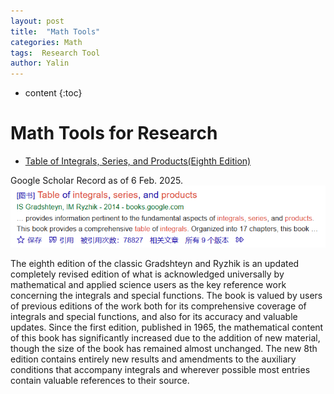 ```yaml
---
layout: post
title:  "Math Tools"
categories: Math
tags:  Research Tool
author: Yalin
---
```


* content
{:toc}


# Math Tools for Research

* [Table of Integrals, Series, and Products(Eighth Edition)](http://drhuang.com/science/mathematics/book/Table%20of%20Integrals,Series%20and%20Products%20Eighth%20Edition.pdf)

Google Scholar Record as of 6 Feb. 2025.
![](https://github.com/yalin-liu/yalin-liu.github.io/blob/master/images/2025-02-06-screenshot.png)

The eighth edition of the classic Gradshteyn and Ryzhik is an updated completely revised edition of what is acknowledged universally by mathematical and applied science users as the key reference work concerning the integrals and special functions. The book is valued by users of previous editions of the work both for its comprehensive coverage of integrals and special functions, and also for its accuracy and valuable updates. Since the first edition, published in 1965, the mathematical content of this book has significantly increased due to the addition of new material, though the size of the book has remained almost unchanged. The new 8th edition contains entirely new results and amendments to the auxiliary conditions that accompany integrals and wherever possible most entries contain valuable references to their source.
